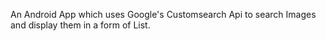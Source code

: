 
An Android App which uses Google's Customsearch Api to search Images and display them in a form of List.
